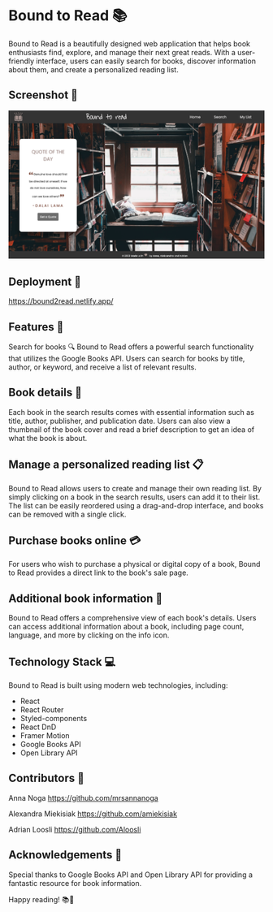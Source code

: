 # Bound to Read 📚
Bound to Read is a beautifully designed web application that helps book enthusiasts find, explore, and manage their next great reads. With a user-friendly interface, users can easily search for books, discover information about them, and create a personalized reading list.

## Screenshot 📸
![Bound to Read screenshot](./src/assets/img/bound2read.png)
## Deployment 🚀
https://bound2read.netlify.app/

## Features 🌟
Search for books 🔍
Bound to Read offers a powerful search functionality that utilizes the Google Books API. Users can search for books by title, author, or keyword, and receive a list of relevant results.

## Book details 📖
Each book in the search results comes with essential information such as title, author, publisher, and publication date. Users can also view a thumbnail of the book cover and read a brief description to get an idea of what the book is about.

## Manage a personalized reading list 📋
Bound to Read allows users to create and manage their own reading list. By simply clicking on a book in the search results, users can add it to their list. The list can be easily reordered using a drag-and-drop interface, and books can be removed with a single click.

## Purchase books online 💳
For users who wish to purchase a physical or digital copy of a book, Bound to Read provides a direct link to the book's sale page.

## Additional book information 📕
Bound to Read offers a comprehensive view of each book's details. Users can access additional information about a book, including page count, language, and more by clicking on the info icon.

## Technology Stack 💻
Bound to Read is built using modern web technologies, including:

* React
* React Router
* Styled-components
* React DnD
* Framer Motion
* Google Books API
* Open Library API
## Contributors 🤝
Anna Noga
https://github.com/mrsannanoga

Alexandra Miekisiak
https://github.com/amiekisiak

Adrian Loosli
https://github.com/Aloosli



## Acknowledgements 🙏
Special thanks to Google Books API and Open Library API for providing a fantastic resource for book information.

Happy reading! 📚🎉